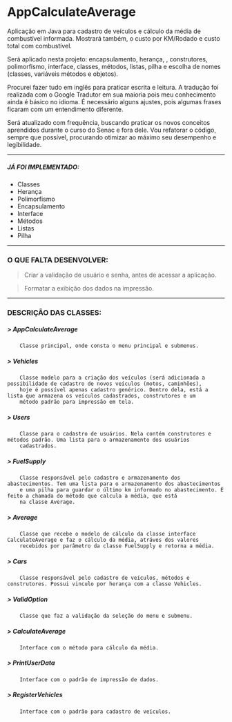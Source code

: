 # **AppCalculateAverage**

Aplicação em Java para cadastro de veículos e cálculo da média de combustível informada. Mostrará também, o custo por KM/Rodado e custo total com combustível.

Será aplicado nesta projeto: encapsulamento, herança, , construtores, polimorfismo, interface, classes, métodos, listas, pilha e escolha de nomes (classes, variáveis métodos e objetos).

Procurei fazer tudo em inglês para praticar escrita e leitura. A tradução foi realizada com o Google Tradutor em sua maioria pois meu conhecimento ainda é básico no idioma. É necessário alguns ajustes, pois algumas frases ficaram com um entendimento diferente.

Será atualizado com frequência, buscando praticar os novos conceitos aprendidos durante o curso do Senac e fora dele.
Vou refatorar o código, sempre que possível, procurando otimizar ao máximo seu desempenho e legibilidade.

--------------------
##### JÁ FOI IMPLEMENTADO:

- Classes
- Herança
- Polimorfismo
- Encapsulamento
- Interface
- Métodos
- Listas
- Pilha
-------------------
### O QUE FALTA DESENVOLVER:

> Criar a validação de usuário e senha, antes de acessar a aplicação.

> Formatar a exibição dos dados na impressão.

-------------------
### **DESCRIÇÃO DAS CLASSES:**

##### > AppCalculateAverage
        Classe principal, onde consta o menu principal e submenus.
##### > Vehicles
        Classe modelo para a criação dos veículos (será adicionada a possibilidade de cadastro de novos veículos (motos, caminhões), 
        hoje é possível apenas cadastro genérico. Dentro dela, está a lista que armazena os veículos cadastrados, construtores e um 
        método padrão para impressão em tela.
##### > Users
        Classe para o cadastro de usuários. Nela contém construtores e métodos padrão. Uma lista para o armazenamento dos usuários 
        cadastrados. 
##### > FuelSupply
        Classe responsável pelo cadastro e armazenamento dos abastecimentos. Tem uma lista para o armazenamento dos abastecimentos
        e uma pilha para guardar o último km informado no abastecimento. É feito a chamada do método que calcula a média, que está
        na classe Average.
##### > Average
        Classe que recebe o modelo de cálculo da classe interface CalculateAverage e faz o cálculo da média, atráves dos valores 
        recebidos por parâmetro da classe FuelSupply e retorna a média.
##### > Cars
        Classe responsável pelo cadastro de veículos, métodos e construtores. Possui vinculo por herança com a classe Vehicles.
##### > ValidOption
        Classe que faz a validação da seleção do menu e submenu.
##### > CalculateAverage
        Interface com o método para cálculo da média.
##### > PrintUserData
        Interface com o padrão de impressão de dados.
##### > RegisterVehicles
        Interface com o padrão para cadastro de veículos.       
